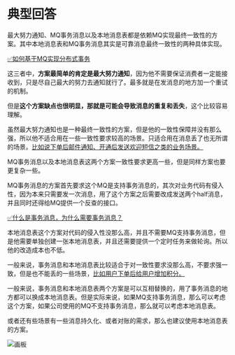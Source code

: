 # 典型回答


最大努力通知、MQ事务消息以及本地消息表都是依赖MQ实现最终一致性的方案。其中本地消息表和MQ事务消息其实是可靠消息最终一致性的两种具体实现。



[✅如何基于MQ实现分布式事务](https://www.yuque.com/hollis666/qyhor6/yuku2qztfb8ki6wg)



这三者中，**方案最简单的肯定是最大努力通知**，因为他不需要保证消费者一定能接收到，只是尽自己最大的努力去通知就行了。最多就是在发消息的地方加一个重试的机制。



但是**这个方案缺点也很明显，那就是可能会导致消息的重复和丢失**，这个比较容易理解。



虽然最大努力通知也是一种最终一致性的方案，但是他的一致性保障并没有那么强，所以他不适合用在一些一致性要求较高的场景。只适合用在消息丢了也无所谓的场景。<u>比如说下单后邮件通知、开通后发送欢迎短信之类的业务场景。</u>

<u></u>

MQ事务消息以及本地消息表这两个方案一致性要求更高一些，但是同样方案也要更复杂一些。



MQ事务消息的方案首先要求这个MQ是支持事务消息的，其次对业务代码有侵入性，因为本来只需要发一次消息，用了这个方案之后需要改成发送两个half消息，并且同时还得给MQ提供一个反查的接口。



[✅什么是事务消息，为什么需要事务消息？](https://www.yuque.com/hollis666/qyhor6/awrtlggd35yanugp)



本地消息表这个方案对代码的侵入性没那么高，并且不需要MQ支持事务消息，但是他需要单独创建一张本地消息表，并且还需要提供一个定时任务来做轮询。所以他的改造成本也不低。



一般来说，事务消息和本地消息表比较适合于对一致性要求没那么高，不要求强一致，但是也不能丢的一些场景，<u>比如用户下单后给用户增加积分。</u>

<u></u>

一般来说，事务消息和本地消息表两个方案是可以互相替换的，用了事务消息的地方都可以换成本地消息表。但是实际来说，如果MQ支持事务消息，那么可以考虑这个方案，如果公司使用的MQ不支持事务消息，那么就可以考虑本地消息表。



或者还有些场景有一些消息持久化、或者对账的需求，那么也建议使用本地消息表的方案。



![画板](https://cdn.nlark.com/yuque/0/2024/jpeg/5378072/1705137825358-1a04ee31-3243-4769-9bfb-bcf59f2c19a8.jpeg)


